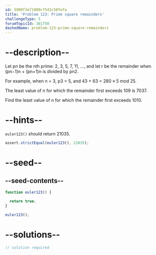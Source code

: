 ```yaml
---
id: 5900f3e71000cf542c50fefa
title: 'Problem 123: Prime square remainders'
challengeType: 5
forumTopicId: 301750
dashedName: problem-123-prime-square-remainders
---
```


# --description--

Let pn be the nth prime: 2, 3, 5, 7, 11, ..., and let r be the remainder when (pn−1)n + (pn+1)n is divided by pn2.

For example, when n = 3, p3 = 5, and 43 + 63 = 280 ≡ 5 mod 25.

The least value of n for which the remainder first exceeds 109 is 7037.

Find the least value of n for which the remainder first exceeds 1010.

# --hints--

`euler123()` should return 21035.

```js
assert.strictEqual(euler123(), 21035);
```

# --seed--

## --seed-contents--

```js
function euler123() {

  return true;
}

euler123();
```

# --solutions--

```js
// solution required
```
